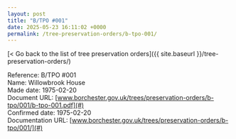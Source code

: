 ```yaml
---
layout: post
title: "B/TPO #001"
date: 2025-05-23 16:11:02 +0000
permalink: /tree-preservation-orders/b-tpo-001/
---
```


[< Go back to the list of tree preservation orders]({{ site.baseurl }}/tree-preservation-orders/)

Reference:	B/TPO #001 <br/>
Name: Willowbrook House<br/>
Made date: 1975-02-20<br/>
Document URL: [www.borchester.gov.uk/trees/preservation-orders/b-tpo/001/b-tpo-001.pdf](#)<br/>
Confirmed date: 1975-02-20<br/>
Documentation URL: [www.borchester.gov.uk/trees/preservation-orders/b-tpo/001/](#)<br/>
